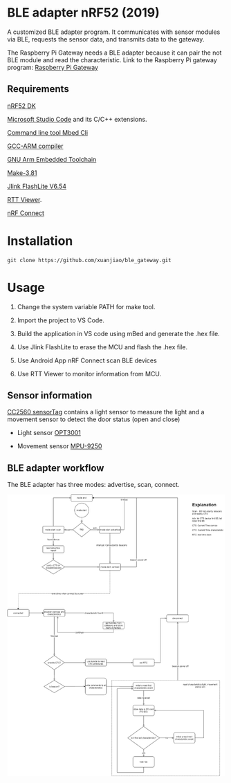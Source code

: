﻿# BLE adapter nRF52 (2019)

A customized BLE adapter program. It communicates with sensor modules via BLE, requests the sensor data, and transmits data to the gateway.

The Raspberry Pi Gateway needs a BLE adapter because it can pair the not BLE module and read the characteristic. Link to the Raspberry Pi gateway program: [Raspberry Pi Gateway](https://github.com/xuanjiao/ble_gateway)


## Requirements

[nRF52 DK](https://www.nordicsemi.com/Software-and-Tools/Development-Kits/nRF52-DK)

[Microsoft Studio Code](https://code.visualstudio.com/) and its C/C++ extensions.

[Command line tool Mbed Cli](https://github.com/ARMmbed/mbed-cli/blob/1.8.3/README.md) 

[GCC-ARM compiler](https://developer.arm.com/tools-and-software/open-source-software/developer-tools/gnu-toolchain/gnu-rm/downloads)

[GNU Arm Embedded Toolchain](https://developer.arm.com/tools-and-software/open-source-software/developer-tools/gnu-toolchain/gnu-rm) 
 
[Make-3.81](https://sourceforge.net/projects/gnuwin32/files/make/3.81/) 

[Jlink FlashLite V6.54](https://www.segger.com/products/debug-probes/j-link/technology/flash-download/)

[RTT Viewer](https://www.segger.com/products/debug-probes/j-link/tools/rtt-viewer/).

[nRF Connect](https://www.nordicsemi.com/Software-and-tools/Development-Tools/nRF-Connect-for-mobile)

# Installation
```
git clone https://github.com/xuanjiao/ble_gateway.git
```

# Usage

1.  Change the system variable PATH for make tool.

2.  Import the project to VS Code.

3. Build the application in VS code using mBed and generate the .hex file.

4. Use Jlink FlashLite to erase the MCU and flash the .hex file.

5. Use Android App nRF Connect scan BLE devices

6.  Use RTT Viewer to monitor information from MCU.


## Sensor information

[CC2560 sensorTag](https://processors.wiki.ti.com/index.php/CC2650_SensorTag_User's_Guide)
contains a light sensor to measure the light and a movement sensor to detect the door status (open and close)

-   Light sensor [OPT3001](http://www.ti.com/lit/ds/symlink/opt3001.pdf)

-   Movement sensor [MPU-9250](https://invensense.tdk.com/products/motion-tracking/9-axis/mpu-9250/)

## BLE adapter workflow 

The BLE adapter has three modes: advertise, scan, connect.

![workflow_bs](./drawio_assets/work_flow_bs.png)
